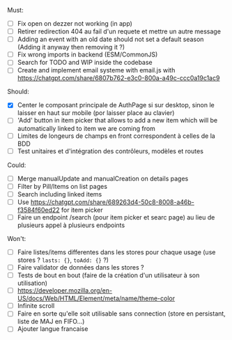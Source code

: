 Must:
- [ ] Fix open on dezzer not working (in app)
- [ ] Retirer redirection 404 au fail d'un requete et mettre un autre message
- [ ] Adding an event with an old date should not set a default season (Adding it anyway then removing it ?)
- [ ] Fix wrong imports in backend (ESM/CommonJS)
- [ ] Search for TODO and WIP inside the codebase
- [ ] Create and implement email systeme with email.js with https://chatgpt.com/share/6807b762-e3c0-800a-a49c-ccc0a19c1ac9

Should:
- [x] Center le composant principale de AuthPage si sur desktop, sinon le laisser en haut sur mobile (por laisser place au clavier)
- [ ] 'Add' button in item picker that allows to add a new item which will be automatically linked to item we are coming from
- [ ] Limites de longeurs de champs en front correspondent à celles de la BDD
- [ ] Test unitaires et d'intégration des contrôleurs, modèles et routes

Could:
- [ ] Merge manualUpdate and manualCreation on details pages
- [ ] Filter by Pill/Items on list pages
- [ ] Search including linked items
- [ ] Use https://chatgpt.com/share/689263d4-50c8-8008-a46b-f3584f60ed22 for item picker
- [ ] Faire un endpoint /search (pour item picker et searc page) au lieu de plusieurs appel à plusieurs endpoints

Won't:
- [ ] Faire listes/items differentes dans les stores pour chaque usage (use stores ? `lasts: {}`, `toAdd: {}` ?)
- [ ] Faire validator de données dans les stores ?
- [ ] Tests de bout en bout (faire de la création d'un utilisateur à son utilisation)
- [ ] https://developer.mozilla.org/en-US/docs/Web/HTML/Element/meta/name/theme-color
- [ ] Infinite scroll
- [ ] Faire en sorte qu'elle soit utilisable sans connection (store en persistant, liste de MAJ en FIFO...)
- [ ] Ajouter langue francaise